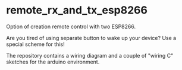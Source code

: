 # remote_rx_and_tx_esp8266
Option of creation remote control with two ESP8266. 

Are you tired of using separate button to wake up your device? Use a special scheme for this! 

The repository contains a wiring diagram and a couple of "wiring C" sketches for the arduino environment.
